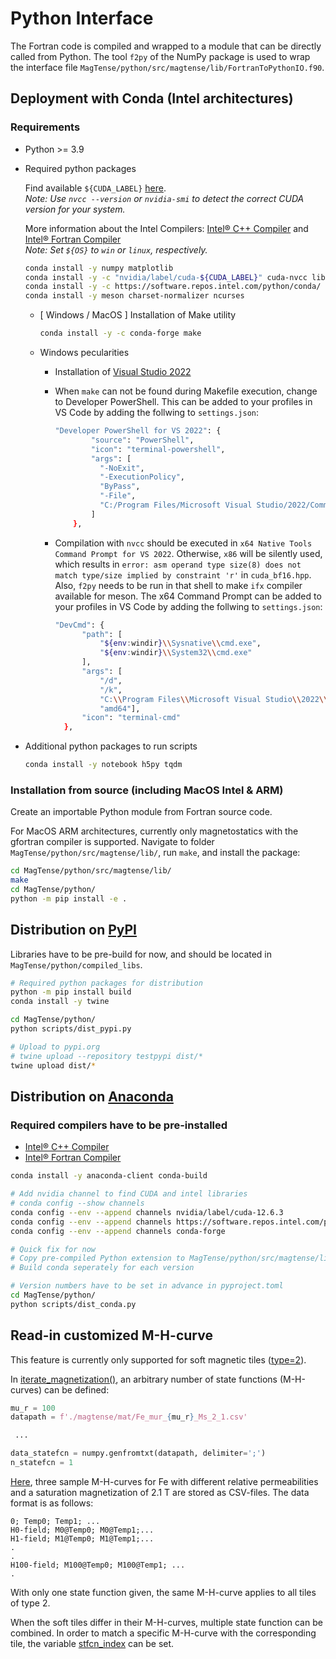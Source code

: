 # Python Interface

The Fortran code is compiled and wrapped to a module that can be directly called from Python.
The tool `f2py` of the NumPy package is used to wrap the interface file `MagTense/python/src/magtense/lib/FortranToPythonIO.f90`.

## Deployment with Conda (Intel architectures)

### Requirements

- Python >= 3.9

- Required python packages

  Find available `${CUDA_LABEL}` [here](https://anaconda.org/nvidia/cuda).\
  *Note: Use `nvcc --version` or `nvidia-smi` to detect the correct CUDA version for your system.*

  More information about the Intel Compilers: [Intel® C++ Compiler](https://www.intel.com/content/www/us/en/developer/tools/oneapi/dpc-compiler.html) and [Intel® Fortran Compiler](https://www.intel.com/content/www/us/en/developer/articles/tool/oneapi-standalone-components.html#fortran)\
  *Note: Set `${OS}` to `win` or `linux`, respectively.*

  ```bash
  conda install -y numpy matplotlib
  conda install -y -c "nvidia/label/cuda-${CUDA_LABEL}" cuda-nvcc libcusparse-dev libcublas-dev cuda-cudart-dev libnvjitlink-dev
  conda install -y -c https://software.repos.intel.com/python/conda/ -c conda-forge mkl mkl-devel "dpcpp_${OS}-64" intel-fortran-rt "ifx_${OS}-64"
  conda install -y meson charset-normalizer ncurses
  ```

  - [ Windows / MacOS ] Installation of Make utility

    ```bash
    conda install -y -c conda-forge make
    ```

  - Windows pecularities

    - Installation of [Visual Studio 2022](https://visualstudio.microsoft.com)

    - When `make` can not be found during Makefile execution, change to Developer PowerShell.
      This can be added to your profiles in VS Code by adding the follwing to `settings.json`:

      ```bash
      "Developer PowerShell for VS 2022": {
              "source": "PowerShell",
              "icon": "terminal-powershell",
              "args": [
                "-NoExit",
                "-ExecutionPolicy",
                "ByPass",
                "-File",
                "C:/Program Files/Microsoft Visual Studio/2022/Community/Common7/Tools/Launch-VsDevShell.ps1"
              ]
          },
      ```
    
    - Compilation with `nvcc` should be executed in `x64 Native Tools Command Prompt for VS 2022`.
      Otherwise, `x86` will be silently used, which results in `error: asm operand type size(8) does not match type/size implied by constraint 'r'` in `cuda_bf16.hpp`.
      Also, `f2py` needs to be run in that shell to make `ifx` compiler available for meson. 
      The x64 Command Prompt can be added to your profiles in VS Code by adding the follwing to `settings.json`:

      ```bash
      "DevCmd": {
            "path": [
                "${env:windir}\\Sysnative\\cmd.exe",
                "${env:windir}\\System32\\cmd.exe"
            ],
            "args": [
                "/d",
                "/k", 
                "C:\\Program Files\\Microsoft Visual Studio\\2022\\Community\\VC\\Auxiliary\\Build\\vcvarsall.bat",
                "amd64"],
            "icon": "terminal-cmd"
        },
       ```


- Additional python packages to run scripts

    ```bash
    conda install -y notebook h5py tqdm
    ```

### Installation from source (including MacOS Intel & ARM)

Create an importable Python module from Fortran source code.

For MacOS ARM architectures, currently only magnetostatics with the gfortran compiler is supported.
Navigate to folder `MagTense/python/src/magtense/lib/`, run `make`, and install the package:

```bash
cd MagTense/python/src/magtense/lib/
make
cd MagTense/python/
python -m pip install -e .
```


## Distribution on [PyPI](https://pypi.org/project/magtense/)

Libraries have to be pre-build for now, and should be located in `MagTense/python/compiled_libs`.

```bash
# Required python packages for distribution
python -m pip install build
conda install -y twine

cd MagTense/python/
python scripts/dist_pypi.py

# Upload to pypi.org
# twine upload --repository testpypi dist/*
twine upload dist/*
```


## Distribution on [Anaconda](https://anaconda.org/cmt-dtu-energy/magtense)

### Required compilers have to be pre-installed

- [Intel® C++ Compiler](https://www.intel.com/content/www/us/en/developer/articles/tool/oneapi-standalone-components.html#inpage-nav-6-undefined)
- [Intel® Fortran Compiler](https://www.intel.com/content/www/us/en/developer/articles/tool/oneapi-standalone-components.html#fortran)

```bash
conda install -y anaconda-client conda-build

# Add nvidia channel to find CUDA and intel libraries
# conda config --show channels
conda config --env --append channels nvidia/label/cuda-12.6.3
conda config --env --append channels https://software.repos.intel.com/python/conda/
conda config --env --append channels conda-forge

# Quick fix for now
# Copy pre-compiled Python extension to MagTense/python/src/magtense/lib
# Build conda seperately for each version

# Version numbers have to be set in advance in pyproject.toml
cd MagTense/python/
python scripts/dist_conda.py
```

## Read-in customized M-H-curve

This feature is currently only supported for soft magnetic tiles ([type=2](magtense/magtense.py#L49)).

In  [iterate_magnetization()](magtense/magtense.py#L611), an arbitrary number of state functions (M-H-curves) can be defined:

```python
mu_r = 100
datapath = f'./magtense/mat/Fe_mur_{mu_r}_Ms_2_1.csv'

 ...

data_statefcn = numpy.genfromtxt(datapath, delimiter=';')
n_statefcn = 1
```

[Here](magtense/mat), three sample M-H-curves for Fe with different relative permeabilities and a saturation magnetization of 2.1 T are stored as CSV-files. The data format is as follows:

```csv
0; Temp0; Temp1; ...
H0-field; M0@Temp0; M0@Temp1;...
H1-field; M1@Temp0; M1@Temp1;...
.
.
H100-field; M100@Temp0; M100@Temp1; ...
.
```

With only one state function given, the same M-H-curve applies to all tiles of type 2.

When the soft tiles differ in their M-H-curves, multiple state function can be combined. In order to match a specific M-H-curve with the corresponding tile, the variable [stfcn_index](magtense/magtense.py#L54) can be set.
